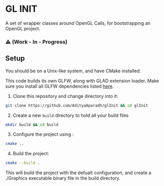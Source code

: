# GL INIT

A set of wrapper classes around OpenGL Calls, for bootstrapping an OpenGL project. 
### ⚠️ (Work - In - Progress)

## Setup
You should be on a Unix-like system, and have CMake installed.

This code builds its own GLFW, along with GLAD extension loader. Make sure you install all GLFW dependencies listed [here](https://www.glfw.org/docs/latest/compile.html).


1. Clone this repository and change directory into it:

```bash
git clone https://github.com/AdityaAparadh/glInit && cd glInit
```

2. Create a new `build` directory to hold all your build files
```bash
mkdir build && cd build
```

3. Configure the project using :
```bash
cmake ..
```

4. Build the project:
```bash
cmake --build .
```

This will build the project with the defualt configuration, and create a ./Graphics executable binary file in the build directory.